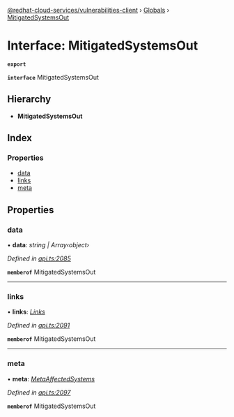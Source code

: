 [@redhat-cloud-services/vulnerabilities-client](../README.md) › [Globals](../globals.md) › [MitigatedSystemsOut](mitigatedsystemsout.md)

# Interface: MitigatedSystemsOut

**`export`** 

**`interface`** MitigatedSystemsOut

## Hierarchy

* **MitigatedSystemsOut**

## Index

### Properties

* [data](mitigatedsystemsout.md#data)
* [links](mitigatedsystemsout.md#links)
* [meta](mitigatedsystemsout.md#meta)

## Properties

###  data

• **data**: *string | Array‹object›*

*Defined in [api.ts:2085](https://github.com/RedHatInsights/javascript-clients/blob/master/packages/vulnerabilities/api.ts#L2085)*

**`memberof`** MitigatedSystemsOut

___

###  links

• **links**: *[Links](links.md)*

*Defined in [api.ts:2091](https://github.com/RedHatInsights/javascript-clients/blob/master/packages/vulnerabilities/api.ts#L2091)*

**`memberof`** MitigatedSystemsOut

___

###  meta

• **meta**: *[MetaAffectedSystems](metaaffectedsystems.md)*

*Defined in [api.ts:2097](https://github.com/RedHatInsights/javascript-clients/blob/master/packages/vulnerabilities/api.ts#L2097)*

**`memberof`** MitigatedSystemsOut
